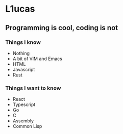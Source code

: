 # L1ucas

## Programming is cool, coding is not

### Things I know

- Nothing
- A bit of VIM and Emacs
- HTML
- Javascript
- Rust

### Things I want to know

- React
- Typescript
- Go 
- C
- Assembly
- Common Lisp
